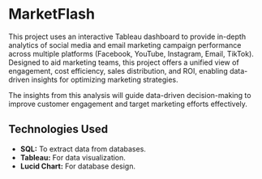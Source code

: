 # MarketFlash

This project uses an interactive Tableau dashboard to provide in-depth analytics of social media and email marketing campaign performance across multiple platforms (Facebook, YouTube, Instagram, Email, TikTok). Designed to aid marketing teams, this project offers a unified view of engagement, cost efficiency, sales distribution, and ROI, enabling data-driven insights for optimizing marketing strategies.


The insights from this analysis will guide data-driven decision-making to improve customer engagement and target marketing efforts effectively.

## Technologies Used


- **SQL:** To extract data from databases.
- **Tableau:** For data visualization.
- **Lucid Chart:** For database design.




